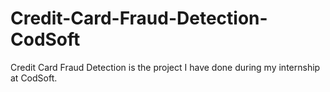 # Credit-Card-Fraud-Detection-CodSoft
Credit Card Fraud Detection is the project I have done during my internship at CodSoft.
